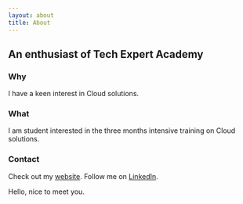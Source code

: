 ```yaml
---
layout: about
title: About
---
```


## An enthusiast of Tech Expert Academy

### Why

I have a keen interest in Cloud solutions.

### What

I am student interested in the three months intensive training on Cloud solutions.

### Contact

Check out my [website](bofia-tokunbo.github.io). Follow me on [LinkedIn](https://ng.linkedin.com/in/bofia-tokunbo-8ab10366).

Hello, nice to meet you.
